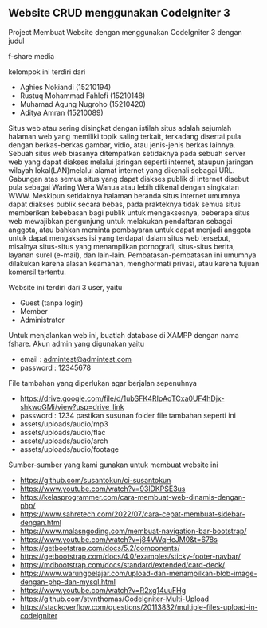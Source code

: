 ## Website CRUD menggunakan CodeIgniter 3

Project Membuat Website dengan menggunakan CodeIgniter 3 dengan judul

f-share media

kelompok ini terdiri dari 

- Aghies Nokiandi                   (15210194)
- Rustuq Mohammad Fahlefi       	(15210148)
- Muhamad Agung Nugroho          	(15210420)
- Aditya Amran		            	(15210089)

Situs web atau sering disingkat dengan istilah situs adalah sejumlah halaman web yang memiliki topik saling terkait, terkadang disertai pula dengan berkas-berkas gambar, vidio, atau jenis-jenis berkas lainnya. Sebuah situs web biasanya ditempatkan setidaknya pada sebuah server web yang dapat diakses melalui jaringan seperti internet, ataupun jaringan wilayah lokal(LAN)melalui alamat internet yang dikenali sebagai URL. Gabungan atas semua situs yang dapat diakses publik di internet disebut pula sebagai Waring Wera Wanua atau lebih dikenal dengan singkatan WWW. Meskipun setidaknya halaman beranda situs internet umumnya dapat diakses publik secara bebas, pada prakteknya tidak semua situs memberikan kebebasan bagi publik untuk mengaksesnya, beberapa situs web mewajibkan pengunjung untuk melakukan pendaftaran sebagai anggota, atau bahkan meminta pembayaran untuk dapat menjadi anggota untuk dapat mengakses isi yang terdapat dalam situs web tersebut, misalnya situs-situs yang menampilkan pornografi, situs-situs berita, layanan surel (e-mail), dan lain-lain. Pembatasan-pembatasan ini umumnya dilakukan karena alasan keamanan, menghormati privasi, atau karena tujuan komersil tertentu.

Website ini terdiri dari 3 user, yaitu 
- Guest (tanpa login)
- Member
- Administrator

Untuk menjalankan web ini, buatlah database di XAMPP dengan nama fshare.
Akun admin yang digunakan yaitu
- email    : admintest@admintest.com 
- password : 12345678

File tambahan yang diperlukan agar berjalan sepenuhnya
- https://drive.google.com/file/d/1ubSFK4RIpAqTCxa0UF4hDjx-shkwoGMi/view?usp=drive_link
- password : 1234
pastikan susunan folder file tambahan seperti ini
- assets/uploads/audio/mp3
- assets/uploads/audio/flac
- assets/uploads/audio/arch
- assets/uploads/audio/footage

Sumber-sumber yang kami gunakan untuk membuat website ini
- https://github.com/susantokun/ci-susantokun
- https://www.youtube.com/watch?v=93lDKPSE3us
- https://kelasprogrammer.com/cara-membuat-web-dinamis-dengan-php/
- https://www.sahretech.com/2022/07/cara-cepat-membuat-sidebar-dengan.html
- https://www.malasngoding.com/membuat-navigation-bar-bootstrap/
- https://www.youtube.com/watch?v=j84VWqHcJM0&t=678s
- https://getbootstrap.com/docs/5.2/components/
- https://getbootstrap.com/docs/4.0/examples/sticky-footer-navbar/
- https://mdbootstrap.com/docs/standard/extended/card-deck/
- https://www.warungbelajar.com/upload-dan-menampilkan-blob-image-dengan-php-dan-mysql.html
- https://www.youtube.com/watch?v=R2xg14uuFHg
- https://github.com/stvnthomas/CodeIgniter-Multi-Upload
- https://stackoverflow.com/questions/20113832/multiple-files-upload-in-codeigniter
